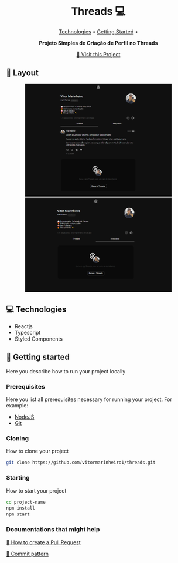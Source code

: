 <h1 align="center" style="font-weight: bold;">Threads 💻</h1>

<p align="center">
 <a href="#tech">Technologies</a> • 
 <a href="#started">Getting Started</a> • 
</p>

<p align="center">
    <b>Projeto Simples de Criação de Perfil no Threads</b>
</p>

<p align="center">
     <a href="https://projeto-threads-marinheiroz.vercel.app/">📱 Visit this Project</a>
</p>

<h2 id="layout">🎨 Layout</h2>

<p align="center">
    <img src="./public/project.png" alt="Image 1" width="400px">
    <img src="./public/project1.png" alt="Image 2" width="400px">
</p>

<h2 id="tech">💻 Technologies</h2>

- Reactjs
- Typescript
- Styled Components

<h2 id="started">🚀 Getting started</h2>

Here you describe how to run your project locally

<h3>Prerequisites</h3>

Here you list all prerequisites necessary for running your project. For example:

- [NodeJS](https://github.com/)
- [Git](https://github.com)

<h3>Cloning</h3>

How to clone your project

```bash
git clone https://github.com/vitormarinheiro1/threads.git
```

<h3>Starting</h3>

How to start your project

```bash
cd project-name
npm install
npm start
```

<h3>Documentations that might help</h3>

[📝 How to create a Pull Request](https://www.atlassian.com/br/git/tutorials/making-a-pull-request)

[💾 Commit pattern](https://gist.github.com/joshbuchea/6f47e86d2510bce28f8e7f42ae84c716)
